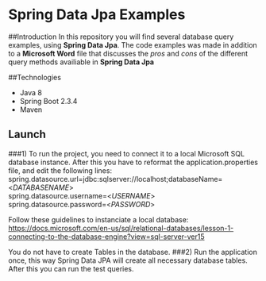 # Spring Data Jpa Examples

##Introduction
In this repository you will find several database query examples, using <b>Spring Data Jpa</b>. 
The code examples was made in addition to a <b>Microsoft Word</b> file that discusses the <i>pros</i> and <i>cons</i> of the different
query methods availiable in <b>Spring Data Jpa</b>

##Technologies
* Java 8
* Spring Boot 2.3.4
* Maven 

## Launch

###1)
To run the project, you need to connect it to a local Microsoft SQL database instance. 
After this you have to reformat the application.properties file, and edit the following lines:<br>
spring.datasource.url=jdbc:sqlserver://localhost;databaseName=<<i>DATABASENAME</i>><br>
spring.datasource.username=<<i>USERNAME</i>><br>
spring.datasource.password=<<i>PASSWORD</i>><br>

Follow these guidelines to instanciate a local database:<br>
https://docs.microsoft.com/en-us/sql/relational-databases/lesson-1-connecting-to-the-database-engine?view=sql-server-ver15

You do not have to create Tables in the database.
###2)
Run the application once, this way Spring Data JPA will create all necessary database tables.
After this you can run the test queries.

